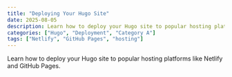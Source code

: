 ```yaml
---
title: "Deploying Your Hugo Site"
date: 2025-08-05
description: Learn how to deploy your Hugo site to popular hosting platforms like Netlify and GitHub Pages.
categories: ["Hugo", "Deployment", "Category A"]
tags: ["Netlify", "GitHub Pages", "hosting"]
---
```


Learn how to deploy your Hugo site to popular hosting platforms like Netlify and GitHub Pages.